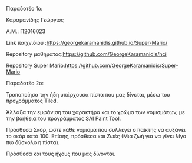 
Παραδοτέο 1ο:
 
Καραμανίδης Γεώργιος

Α.Μ.: Π2016023

Link παιχνιδιού :https://georgekaramanidis.github.io/Super-Mario/

Repository μαθήματος:https://github.com/GeorgeKaramanidis/hci

Repository Super Mario:https://github.com/GeorgeKaramanidis/Super-Mario 

Παραδοτέο 2ο:

Τροποποίησα την ήδη υπάρχουσα πίστα που μας δίνεται, μέσω του προγράμματος Tiled.

Άλλαξα την εμφάνιση του χαρακτήρα και το χρώμα των νομισμάτων, με την βοήθεια του προγράμματος SAI Paint Tool.

Πρόσθεσα Σκόρ, ώστε κάθε νόμισμα που συλλέγει ο παίκτης να αυξάνει το σκόρ κατά 100. Επίσης, πρόσθεσα και Ζωές (Μια ζωή για να γίνει λίγο πιο δύσκολο η πίστα).

Πρόσθεσα και τους ήχους που μας δίνονται.
